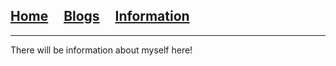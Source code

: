## [Home](/)&nbsp;&nbsp;&nbsp;&nbsp;&nbsp;[Blogs](/blogs)&nbsp;&nbsp;&nbsp;&nbsp;&nbsp;[Information](/information)

---

There will be information about myself here!